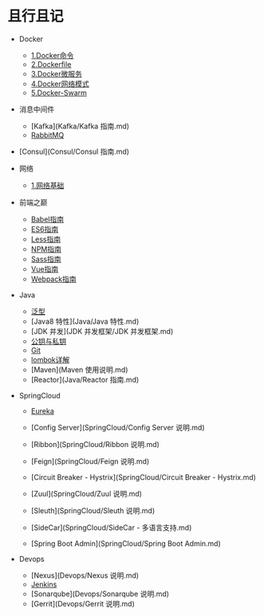 # 且行且记

* Docker
  * [1.Docker命令](Docker/1.Docker命令.md)
  * [2.Dockerfile](Docker/2.Dockerfile命令.md)
  * [3.Docker微服务](Docker/3.Docker微服务.md)
  * [4.Docker网络模式](Docker/4.Docker网络模式.md)
  * [5.Docker-Swarm](Docker/5.Docker-Swarm.md)
* 消息中间件

  - [Kafka](Kafka/Kafka 指南.md)
  - [RabbitMQ](RabbitMQ/RabbitMQ说明.md)
* [Consul](Consul/Consul 指南.md)
* 网络

  - [1.网络基础](网络/网络基础.md)
* 前端之巅

  - [Babel指南](前端/Babel指南.md)
  - [ES6指南](前端/ES6指南.md)
  - [Less指南](前端/Less指南.md)
  - [NPM指南](前端/NPM指南.md)
  - [Sass指南](前端/Sass指南.md)
  - [Vue指南](前端/Vue指南.md)
  - [Webpack指南](前端/Webpack指南.md)
* Java

  - [泛型](Java/泛型.md)
  - [Java8 特性](Java/Java 特性.md)
  - [JDK 并发](JDK 并发框架/JDK 并发框架.md)
  - [公钥与私钥](Java/公钥与私钥.md)
  - [Git](Git.md)
  - [lombok详解](lombok详解.md)
  - [Maven](Maven 使用说明.md)
  - [Reactor](Java/Reactor 指南.md)
* SpringCloud

  - [Eureka](SpringCloud/Eureka.md)

  - [Config Server](SpringCloud/Config Server 说明.md)

  - [Ribbon](SpringCloud/Ribbon 说明.md)

  - [Feign](SpringCloud/Feign 说明.md)

  - [Circuit Breaker - Hystrix](SpringCloud/Circuit Breaker - Hystrix.md)

  - [Zuul](SpringCloud/Zuul 说明.md)

  - [Sleuth](SpringCloud/Sleuth 说明.md)

  - [SideCar](SpringCloud/SideCar - 多语言支持.md)

  - [Spring Boot Admin](SpringCloud/Spring Boot Admin.md)

* Devops
  - [Nexus](Devops/Nexus 说明.md)
  - [Jenkins](Devops/Jenkins说明.md)
  - [Sonarqube](Devops/Sonarqube 说明.md)
  - [Gerrit](Devops/Gerrit 说明.md)

